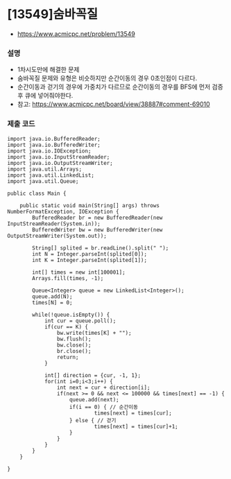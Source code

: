 # [13549]숨바꼭질
- https://www.acmicpc.net/problem/13549

### 설명
- 1차시도만에 해결한 문제
- 숨바꼭질 문제와 유형은 비슷하지만 순간이동의 경우 0초인점이 다르다.
- 순간이동과 걷기의 경우에 가중치가 다르므로 순간이동의 경우를 BFS에 먼저 검증 후 큐에 넣어줘야한다.
- 참고: https://www.acmicpc.net/board/view/38887#comment-69010

### 제출 코드
~~~
import java.io.BufferedReader;
import java.io.BufferedWriter;
import java.io.IOException;
import java.io.InputStreamReader;
import java.io.OutputStreamWriter;
import java.util.Arrays;
import java.util.LinkedList;
import java.util.Queue;

public class Main {

	public static void main(String[] args) throws NumberFormatException, IOException {
		BufferedReader br = new BufferedReader(new InputStreamReader(System.in));
		BufferedWriter bw = new BufferedWriter(new OutputStreamWriter(System.out));

		String[] splited = br.readLine().split(" ");
		int N = Integer.parseInt(splited[0]);
		int K = Integer.parseInt(splited[1]);
		
		int[] times = new int[100001];
		Arrays.fill(times, -1);
		
		Queue<Integer> queue = new LinkedList<Integer>();
		queue.add(N);
		times[N] = 0;
		
		while(!queue.isEmpty()) {
			int cur = queue.poll();
			if(cur == K) {
				bw.write(times[K] + "");
				bw.flush();
				bw.close();
				br.close();
				return;
			}
			
			int[] direction = {cur, -1, 1};
			for(int i=0;i<3;i++) {
				int next = cur + direction[i];
				if(next >= 0 && next <= 100000 && times[next] == -1) {
					queue.add(next);
					if(i == 0) { // 순간이동
							times[next] = times[cur];
					} else { // 걷기
							times[next] = times[cur]+1;
					}
				}
			}
		}
	}

}
~~~